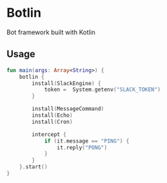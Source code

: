 Botlin
===

Bot framework built with Kotlin

## Usage
```kotlin
fun main(args: Array<String>) {
    botlin {
        install(SlackEngine) {
            token =  System.getenv("SLACK_TOKEN")
        }

        install(MessageCommand)
        install(Echo)
        install(Cron)

        intercept {
            if (it.message == "PING") {
                it.reply("PONG")
            }
        }
    }.start()
}
```
